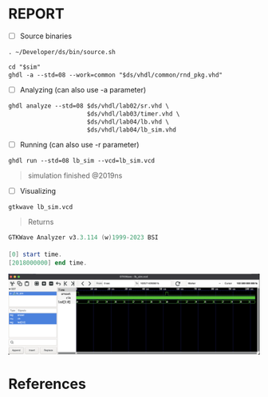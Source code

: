 # REPORT

- [ ] Source binaries

```
. ~/Developer/ds/bin/source.sh
```

```
cd "$sim"
ghdl -a --std=08 --work=common "$ds/vhdl/common/rnd_pkg.vhd"
```

- [ ] Analyzing (can also use -a parameter)

```
ghdl analyze --std=08 $ds/vhdl/lab02/sr.vhd \
                      $ds/vhdl/lab03/timer.vhd \
                      $ds/vhdl/lab04/lb.vhd \
                      $ds/vhdl/lab04/lb_sim.vhd 
```

- [ ]  Running (can also use -r parameter)

```
ghdl run --std=08 lb_sim --vcd=lb_sim.vcd
```
> simulation finished @2019ns

- [ ] Visualizing

```
gtkwave lb_sim.vcd
```
> Returns
```powershell
GTKWave Analyzer v3.3.114 (w)1999-2023 BSI

[0] start time.
[2018000000] end time.
```

<img src=images/lb_sim.png width='' height='' > </img>


# References

